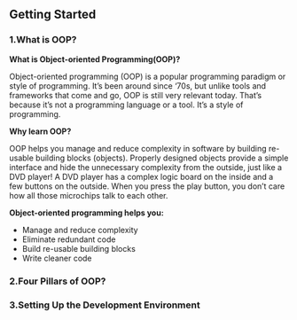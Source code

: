 ## Getting Started ##  
 
### 1.What is OOP? ###

**What is Object-oriented Programming(OOP)?**

Object-oriented programming (OOP) is a popular programming paradigm or style of programming. It’s been around since ‘70s, but unlike tools and frameworks that come and go, OOP is still very relevant today. That’s because it’s not a programming language or a tool. It’s a style of programming.
  

**Why learn OOP?**

OOP helps you manage and reduce complexity in software by building re-usable building blocks (objects). Properly designed objects provide a simple interface and hide the unnecessary complexity from the outside, just like a DVD player! A DVD player has a complex logic board on the inside and a few buttons on the outside. When you press the play button, you don’t care how all those microchips talk to each other.


**Object-oriented programming helps you:**

* Manage and reduce complexity
* Eliminate redundant code
* Build re-usable building blocks
* Write cleaner code


### 2.Four Pillars of OOP? ###

### 3.Setting Up the Development Environment ###

